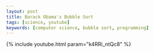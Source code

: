 ```yaml
---
layout: post
title: Barack Obama's Bubble Sort
tags: [science, youtube]
keywords: [computer science, bubble sort, programming]
---
```


{% include youtube.html param="k4RRi_ntQc8" %}
